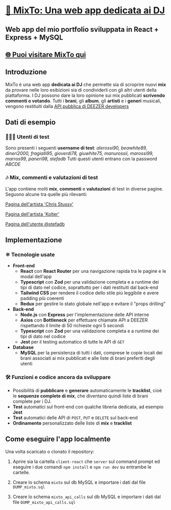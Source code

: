 # [🪩 MixTo: Una web app dedicata ai DJ](https://github.com/stefadb/DJ_SOCIAL_NETWORK_MIXTO)

## Web app del mio portfolio sviluppata in **React** + Express + MySQL

## [🌐 Puoi visitare MixTo qui](https://mixto.up.railway.app)

## Introduzione

MixTo è una web app **dedicata ai DJ** che permette sia di scroprire nuovi **mix** da provare nelle loro esibizioni sia di condividerli con gli altri utenti della piattaforma.
I DJ possono dare la loro opinione sui mix pubblicati **scrivendo commenti o votando**.
Tutti i **brani**, gli **album**, gli **artisti** e i **generi** musicali, vengono restituiti dalla [API pubblica di DEEZER developers](https://developers.deezer.com/login?redirect=/api)

## Dati di esempio

### 🧑🏻‍💻 Utenti di test

Sono presenti i seguenti **username di test**: *alerossi90, beawhite89, dineri2000, fragialli95, gioverdi78, giuwhite75, manurossii, marossi99, marros99, paneri98, stefadb*
Tutti questi utenti entrano con la password *ABCDE*

### 🎶 Mix, commenti e valutazioni di test

L'app contiene molti **mix**, **commenti** e **valutazioni** di test in diverse pagine. Seguono alcune tra quelle più rilevanti:

[Pagina dell'artista 'Chris Stussy'](https://mixto.up.railway.app/artista?id=5359276)

[Pagina dell'artista 'Kolter'](https://mixto.up.railway.app/artista?id=6164532)

[Pagina dell'utente @stefadb](https://mixto.up.railway.app/utente?id=5)

## Implementazione

### ⚛️ Tecnologie usate

- **Front-end**
  - **React** con **React Router** per una navigazione rapida tra le pagine e le modal dell'app
  - **Typescript** con **Zod** per una validazione completa e a runtime dei tipi di dato nel codice, soprattutto per i dati restituiti dal back-end
  - **Tailwind CSS** per rendere il codice dello stile più leggibile e avere padding più coerenti
  - **Redux** per gestire lo stato globale nell'app e evitare il "props drilling"
- **Back-end**
  - **Node.js** con **Express** per l'implementazione delle API interne
  - **Axios** con **Bottleneck** per effettuare chiamate API a DEEZER rispettando il limite di 50 richieste ogni 5 secondi
  - **Typescript** con **Zod** per una validazione completa e a runtime dei tipi di dato nel codice
  - **Jest** per il testing automatico di tutte le API di ```GET```
- **Database**
  - **MySQL** per la persistenza di tutti i dati, comprese le copie locali dei brani associati ai mix pubblicati e alle liste di brani preferiti degli utenti

### 🛠️ Funzioni e codice ancora da sviluppare

- Possibilità di **pubblicare** e **generare** automaticamente le **tracklist**, cioè le **sequenze complete di mix**, che diventano quindi liste di brani complete per i DJ.
- **Test** automatici sul front-end con qualche libreria dedicata, ad esempio **Jest**
- **Test** automatici delle API di ```POST```, ```PUT``` e ```DELETE``` sul back-end
- **Ordinamento** personalizzato delle liste di **mix** e **tracklist**

## Come eseguire l'app localmente

Una volta scaricato o clonato il repository:

1) Aprire sia la cartella ```client-react``` che ```server``` sul command prompt ed eseguire i due comandi ```npm install``` e ```npm run dev``` su entrambe le cartelle.

2) Creare lo schema ```mixto``` sul db MySQL e importare i dati dal file ```DUMP_mixto.sql```

3) Creare lo schema ```mixto_api_calls``` sul db MySQL e importare i dati dal file ```DUMP_mixto_api_calls.sql```

